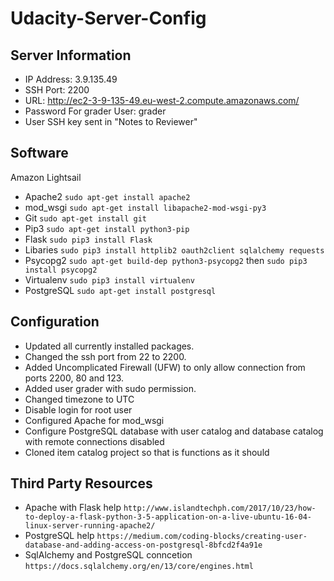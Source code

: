 # Udacity-Server-Config

## Server Information
- IP Address: 3.9.135.49
- SSH Port: 2200
- URL: http://ec2-3-9-135-49.eu-west-2.compute.amazonaws.com/
- Password For grader User: grader
- User SSH key sent in "Notes to Reviewer"

## Software
  Amazon Lightsail
 
  - Apache2 `sudo apt-get install apache2`
  - mod_wsgi `sudo apt-get install libapache2-mod-wsgi-py3`
  - Git `sudo apt-get install git`
  - Pip3 `sudo apt-get install python3-pip`
  - Flask `sudo pip3 install Flask`
  - Libaries `sudo pip3 install httplib2 oauth2client sqlalchemy requests`
  - Psycopg2 `sudo apt-get build-dep python3-psycopg2` then `sudo pip3 install psycopg2`
  - Virtualenv `sudo pip3 install virtualenv`
  - PostgreSQL `sudo apt-get install postgresql`
  
## Configuration
  - Updated all currently installed packages.
  - Changed the ssh port from 22 to 2200.
  - Added Uncomplicated Firewall (UFW) to only allow connection from ports 2200, 80 and 123.
  - Added user grader with sudo permission.
  - Changed timezone to UTC
  - Disable login for root user
  - Configured Apache for mod_wsgi
  - Configure PostgreSQL database with user catalog and database catalog with remote connections disabled
  - Cloned item catalog project so that is functions as it should
  
## Third Party Resources
  - Apache with Flask help `http://www.islandtechph.com/2017/10/23/how-to-deploy-a-flask-python-3-5-application-on-a-live-ubuntu-16-04-linux-server-running-apache2/`
  - PostgreSQL help `https://medium.com/coding-blocks/creating-user-database-and-adding-access-on-postgresql-8bfcd2f4a91e`
  - SqlAlchemy and PostgreSQL conncetion `https://docs.sqlalchemy.org/en/13/core/engines.html`
